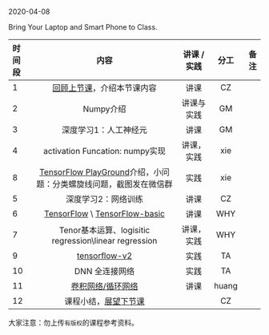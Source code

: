 2020-04-08

Bring Your Laptop  and Smart Phone to Class. 

| 时间段 |                             内容                             | 讲课 / 实践 | 分工  | 备注 |
| :----- | :----------------------------------------------------------: | :---------: | :---: | ---: |
| 1      |       [回顾上节课](../WW7/WW7-Plan.md)，介绍本节课内容       |    讲课     |  CZ   |      |
| 2      |      Numpy介绍     |  讲课与实践   |     GM     |        |
| 3      |      深度学习1：人工神经元 |  讲课    |    GM    |         |
| 4      |      activation Funcation: numpy实现 |  讲课，实践    |    xie    |         |
| 8      | [TensorFlow PlayGround](https://playground.tensorflow.org/)介绍，小问题：分类螺旋线问题，截图发在微信群  |  实践   |  xie  |      |
| 5      |      深度学习2：网络训练   |    讲课     |  CZ   |      |
| 6      |      [TensorFlow](http://tensorflow.google.cn) \ [TensorFlow-basic](2tensorflow-basic.pdf) |    讲课     |  WHY   |      |
| 7      |      Tenor基本运算、logisitic regression\linear regression |  讲课，实践    |    WHY    |         |
| 9      |       [tensorflow-v2](../../TensorFlow/TensorFlow-v2)        |    实践     |  TA   |      |
| 10     |       DNN 全连接网络         |    实践     |  TA   |      |
| 11     |        [卷积网络/循环网络](https://github.com/saturn-lab/BDMI-2020S/blob/master/Schedule/WW7/CNN_RNN.pdf)               |    讲课     | huang |      |
| 12     |          课程小结，[展望下节课](../WW9/WW9-Plan.md)          |             |  CZ   |      |




大家注意：勿上传``有版权``的课程参考资料。
